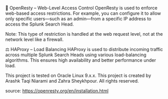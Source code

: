 🔐 OpenResty – Web-Level Access Control
OpenResty is used to enforce web-based access restrictions. For example, you can configure it to allow only specific users—such as an admin—from a specific IP address to access the Splunk Search Head.

Note: This type of restriction is handled at the web request level, not at the network level like a firewall.

⚖️ HAProxy – Load Balancing
HAProxy is used to distribute incoming traffic across multiple Splunk Search Heads using various load-balancing algorithms. This ensures high availability and better performance under load.

This project is tested on Oracle Linux 9.x.x.
This project is created by Arashk Taqi Niarami and Zahra Sheykhpour.
All rights reserved.

source: https://openresty.org/en/installation.html
